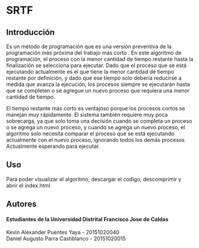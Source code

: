 # SRTF


## Introducción

Es un método de programación que es una versión preventiva de la programación más próxima del trabajo más corto . En este algoritmo de programación, el proceso con la menor cantidad de tiempo restante hasta la finalización se selecciona para ejecutar. Dado que el proceso que se está ejecutando actualmente es el que tiene la menor cantidad de tiempo restante por definición, y dado que ese tiempo solo debería reducirse a medida que avanza la ejecución, los procesos siempre se ejecutarán hasta que se completen o se agregue un nuevo proceso que requiera una menor cantidad de tiempo.

El tiempo restante más corto es ventajoso porque los procesos cortos se manejan muy rápidamente. El sistema también requiere muy poca sobrecarga, ya que solo toma una decisión cuando se completa un proceso o se agrega un nuevo proceso, y cuando se agrega un nuevo proceso, el algoritmo solo necesita comparar el proceso que se está ejecutando actualmente con el nuevo proceso, ignorando todos los demás procesos Actualmente esperando para ejecutar.

## Uso

Para poder visualizar el algoritmo, descargar el codigo, descomprimir y abrir el index.html

## Autores

#### Estudiantes de la Universidad Distrital Francisco Jose de Caldas

Kevin Alexander Puentes Yaya - 20151020040        
Daniel Augusto Parra Castiblanco - 20151020015

